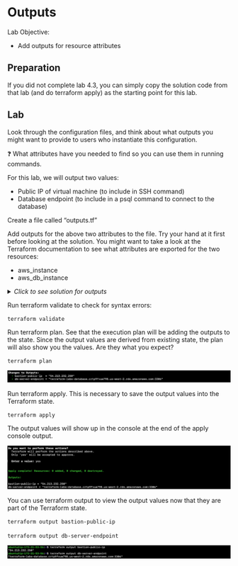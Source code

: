 # Outputs

Lab Objective:
- Add outputs for resource attributes

## Preparation

If you did not complete lab 4.3, you can simply copy the solution code from that lab (and do terraform apply) as the starting point for this lab.

## Lab

Look through the configuration files, and think about what outputs you might want to provide to users who instantiate this configuration.

:question: What attributes have you needed to find so you can use them in running commands.

For this lab, we will output two values:
- Public IP of virtual machine (to include in SSH command)
- Database endpoint (to include in a psql command to connect to the database)

Create a file called “outputs.tf”

Add outputs for the above two attributes to the file.  Try your hand at it first before looking at the solution.  You might want to take a look at the Terraform documentation to see what attributes are exported for the two resources:
- aws_instance
- aws_db_instance

<details>

 _<summary>Click to see solution for outputs</summary>_

```
output "bastion-public-ip" {
  value = aws_instance.lab-bastion.public_ip
}

output "db-server-endpoint" {
  value = aws_db_instance.lab-database.endpoint
}
```
</details>

Run terraform validate to check for syntax errors:
```
terraform validate
```

Run terraform plan. See that the execution plan will be adding the outputs to the state. Since the output values are derived from existing state, the plan will also show you the values.  Are they what you expect?
```
terraform plan
```

![Terraform Plan - Outputs](./images/tf-plan-outputs.png "Terraform Plan - Outputs")

Run terraform apply.  This is necessary to save the output values into the Terraform state.

```
terraform apply
```

The output values will show up in the console at the end of the apply console output.

![Terraform Apply - Outputs](./images/tf-apply-outputs.png "Terraform Apply - Outputs")

You can use terraform output to view the output values now that they are part of the Terraform state.

```
terraform output bastion-public-ip

terraform output db-server-endpoint
```

![Terraform Output](./images/tf-output.png "Terraform Output")
